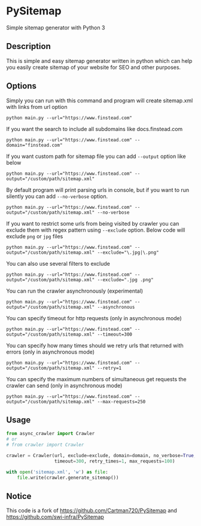 # PySitemap

Simple sitemap generator with Python 3

## Description
This is simple and easy sitemap generator written in python which can help you easily create sitemap of your website for SEO and other purposes.

## Options
Simply you can run with this command and program will create sitemap.xml with links from url option
```
python main.py --url="https://www.finstead.com"
```

If you want the search to include all subdomains like docs.finstead.com
```
python main.py --url="https://www.finstead.com" --domain="finstead.com"
```

If you want custom path for sitemap file you can add `--output` option like below
```
python main.py --url="https://www.finstead.com" --output="/custom/path/sitemap.xml"
```

By default program will print parsing urls in console, but if you want to run silently you can add `--no-verbose` option.
```
python main.py --url="https://www.finstead.com" --output="/custom/path/sitemap.xml" --no-verbose
```

If you want to restrict some urls from being visited by crawler you can exclude them with regex pattern using `--exclude` option. Below code will exclude `png` or `jpg` files
```
python main.py --url="https://www.finstead.com" --output="/custom/path/sitemap.xml" --exclude="\.jpg|\.png"
```

You can also use several filters to exclude
```
python main.py --url="https://www.finstead.com" --output="/custom/path/sitemap.xml" --exclude=".jpg .png"
```

You can run the crawler asynchronously (experimental)
```
python main.py --url="https://www.finstead.com" --output="/custom/path/sitemap.xml" --asynchronous
```

You can specify timeout for http requests (only in asynchronous mode)
```
python main.py --url="https://www.finstead.com" --output="/custom/path/sitemap.xml" --timeout=300
```

You can specify how many times should we retry urls that returned with errors (only in asynchronous mode)
```
python main.py --url="https://www.finstead.com" --output="/custom/path/sitemap.xml" --retry=1
```

You can specify the maximum numbers of simultaneous get requests the crawler can send (only in asynchronous mode)
```
python main.py --url="https://www.finstead.com" --output="/custom/path/sitemap.xml" --max-requests=250
```

## Usage

```python
from async_crawler import Crawler
# or 
# from crawler import Crawler

crawler = Crawler(url, exclude=exclude, domain=domain, no_verbose=True,
                  timeout=300, retry_times=1, max_requests=100)

with open('sitemap.xml', 'w') as file:
    file.write(crawler.generate_sitemap())
```

## Notice

This code is a fork of https://github.com/Cartman720/PySitemap and https://github.com/swi-infra/PySitemap